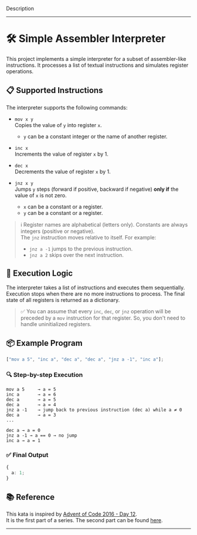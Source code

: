 Description

---

# 🛠️ Simple Assembler Interpreter

This project implements a simple interpreter for a subset of assembler-like instructions. It processes a list of textual instructions and simulates register operations.

## 📋 Supported Instructions

The interpreter supports the following commands:

- `mov x y`  
  Copies the value of `y` into register `x`.

  - `y` can be a constant integer or the name of another register.

- `inc x`  
  Increments the value of register `x` by 1.

- `dec x`  
  Decrements the value of register `x` by 1.

- `jnz x y`  
  Jumps `y` steps (forward if positive, backward if negative) **only if** the value of `x` is not zero.
  - `x` can be a constant or a register.
  - `y` can be a constant or a register.

> ℹ️ Register names are alphabetical (letters only). Constants are always integers (positive or negative).  
> The `jnz` instruction moves relative to itself. For example:
>
> - `jnz a -1` jumps to the previous instruction.
> - `jnz a 2` skips over the next instruction.

## 🧠 Execution Logic

The interpreter takes a list of instructions and executes them sequentially. Execution stops when there are no more instructions to process. The final state of all registers is returned as a dictionary.

> ✅ You can assume that every `inc`, `dec`, or `jnz` operation will be preceded by a `mov` instruction for that register. So, you don't need to handle uninitialized registers.

## 📦 Example Program

```ts
["mov a 5", "inc a", "dec a", "dec a", "jnz a -1", "inc a"];
```

### 🔍 Step-by-step Execution

```
mov a 5     → a = 5
inc a       → a = 6
dec a       → a = 5
dec a       → a = 4
jnz a -1    → jump back to previous instruction (dec a) while a ≠ 0
dec a       → a = 3
...

dec a → a = 0
jnz a -1 → a == 0 → no jump
inc a → a = 1

```

### ✅ Final Output

```ts
{
  a: 1;
}
```

## 📚 Reference

This kata is inspired by [Advent of Code 2016 - Day 12](https://adventofcode.com/2016/day/12).  
It is the first part of a series. The second part can be found [here](#).

---
